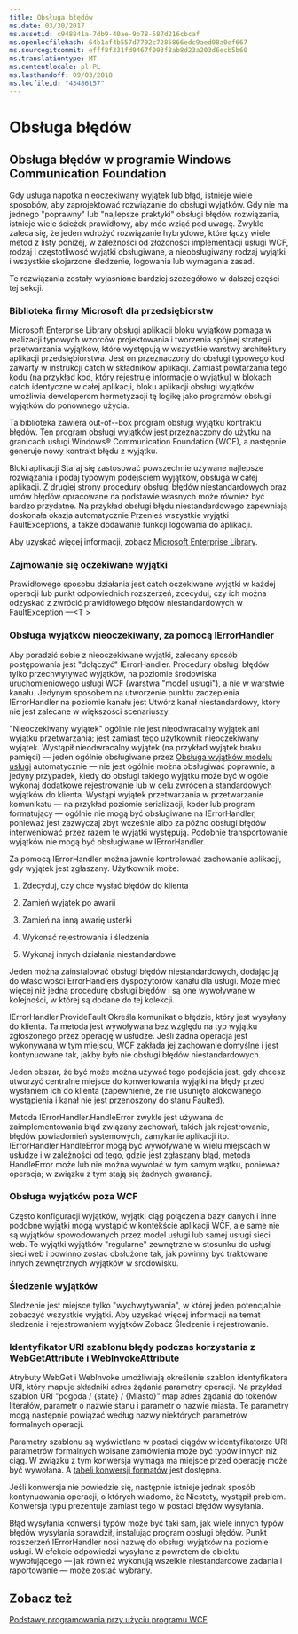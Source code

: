 ```yaml
---
title: Obsługa błędów
ms.date: 03/30/2017
ms.assetid: c948841a-7db9-40ae-9b78-587d216cbcaf
ms.openlocfilehash: 64b1af4b557d7792c7285866edc9aed08a0ef667
ms.sourcegitcommit: efff8f331fd9467f093f8ab8d23a203d6ecb5b60
ms.translationtype: MT
ms.contentlocale: pl-PL
ms.lasthandoff: 09/03/2018
ms.locfileid: "43486157"
---
```

# <a name="error-handling"></a>Obsługa błędów
## <a name="error-handling-in-windows-communication-foundation"></a>Obsługa błędów w programie Windows Communication Foundation  
 Gdy usługa napotka nieoczekiwany wyjątek lub błąd, istnieje wiele sposobów, aby zaprojektować rozwiązanie do obsługi wyjątków. Gdy nie ma jednego "poprawny" lub "najlepsze praktyki" obsługi błędów rozwiązania, istnieje wiele ścieżek prawidłowy, aby móc wziąć pod uwagę. Zwykle zaleca się, że jeden wdrożyć rozwiązanie hybrydowe, które łączy wiele metod z listy poniżej, w zależności od złożoności implementacji usługi WCF, rodzaj i częstotliwość wyjątki obsługiwane, a nieobsługiwany rodzaj wyjątki i wszystkie skojarzone śledzenie, logowania lub wymagania zasad.  
  
 Te rozwiązania zostały wyjaśnione bardziej szczegółowo w dalszej części tej sekcji.  
  
### <a name="the-microsoft-enterprise-library"></a>Biblioteka firmy Microsoft dla przedsiębiorstw  
 Microsoft Enterprise Library obsługi aplikacji bloku wyjątków pomaga w realizacji typowych wzorców projektowania i tworzenia spójnej strategii przetwarzania wyjątków, które występują w wszystkie warstwy architektury aplikacji przedsiębiorstwa. Jest on przeznaczony do obsługi typowego kod zawarty w instrukcji catch w składników aplikacji. Zamiast powtarzania tego kodu (na przykład kod, który rejestruje informacje o wyjątku) w blokach catch identyczne w całej aplikacji, bloku aplikacji obsługi wyjątków umożliwia deweloperom hermetyzacji tę logikę jako programów obsługi wyjątków do ponownego użycia.  
  
 Ta biblioteka zawiera out-of--box program obsługi wyjątku kontraktu błędów. Ten program obsługi wyjątków jest przeznaczony do użytku na granicach usługi Windows® Communication Foundation (WCF), a następnie generuje nowy kontrakt błędu z wyjątku.  
  
 Bloki aplikacji Staraj się zastosować powszechnie używane najlepsze rozwiązania i podaj typowym podejściem wyjątków, obsługa w całej aplikacji. Z drugiej strony procedury obsługi błędów niestandardowych oraz umów błędów opracowane na podstawie własnych może również być bardzo przydatne. Na przykład obsługi błędu niestandardowego zapewniają doskonała okazja automatycznie Przenieś wszystkie wyjątki FaultExceptions, a także dodawanie funkcji logowania do aplikacji.  
  
 Aby uzyskać więcej informacji, zobacz [Microsoft Enterprise Library](https://msdn.microsoft.com/library/ff632023.aspx).  
  
### <a name="dealing-with-expected-exceptions"></a>Zajmowanie się oczekiwane wyjątki  
 Prawidłowego sposobu działania jest catch oczekiwane wyjątki w każdej operacji lub punkt odpowiednich rozszerzeń, zdecyduj, czy ich można odzyskać z zwrócić prawidłowego błędów niestandardowych w FaultException —\<T >  
  
### <a name="dealing-with-unexpected-exceptions-using-an-ierrorhandler"></a>Obsługa wyjątków nieoczekiwany, za pomocą IErrorHandler  
 Aby poradzić sobie z nieoczekiwane wyjątki, zalecany sposób postępowania jest "dołączyć" IErrorHandler. Procedury obsługi błędów tylko przechwytywać wyjątków, na poziomie środowiska uruchomieniowego usługi WCF (warstwa "model usługi"), a nie w warstwie kanału. Jedynym sposobem na utworzenie punktu zaczepienia IErrorHandler na poziomie kanału jest Utwórz kanał niestandardowy, który nie jest zalecane w większości scenariuszy.  
  
 "Nieoczekiwany wyjątek" ogólnie nie jest nieodwracalny wyjątek ani wyjątku przetwarzania; jest zamiast tego użytkownik nieoczekiwany wyjątek. Wystąpił nieodwracalny wyjątek (na przykład wyjątek braku pamięci) — jeden ogólnie obsługiwane przez [Obsługa wyjątków modelu usługi](https://msdn.microsoft.com/library/system.servicemodel.dispatcher.exceptionhandler.aspx) automatycznie — nie jest ogólnie można obsługiwać poprawnie, a jedyny przypadek, kiedy do obsługi takiego wyjątku może być w ogóle wykonaj dodatkowe rejestrowanie lub w celu zwrócenia standardowych wyjątków do klienta. Wystąpi wyjątek przetwarzania w przetwarzanie komunikatu — na przykład poziomie serializacji, koder lub program formatujący — ogólnie nie mogą być obsługiwane na IErrorHandler, ponieważ jest zazwyczaj zbyt wcześnie albo za późno obsługi błędów interweniować przez razem te wyjątki występują. Podobnie transportowanie wyjątków nie mogą być obsługiwane w IErrorHandler.  
  
 Za pomocą IErrorHandler można jawnie kontrolować zachowanie aplikacji, gdy wyjątek jest zgłaszany. Użytkownik może:  
  
1.  Zdecyduj, czy chce wysłać błędów do klienta  
  
2.  Zamień wyjątek po awarii  
  
3.  Zamień na inną awarię usterki  
  
4.  Wykonać rejestrowania i śledzenia  
  
5.  Wykonaj innych działania niestandardowe  
  
 Jeden można zainstalować obsługi błędów niestandardowych, dodając ją do właściwości ErrorHandlers dyspozytorów kanału dla usługi.  Może mieć więcej niż jedną procedurę obsługi błędów i są one wywoływane w kolejności, w której są dodane do tej kolekcji.  
  
 IErrorHandler.ProvideFault Określa komunikat o błędzie, który jest wysyłany do klienta. Ta metoda jest wywoływana bez względu na typ wyjątku zgłoszonego przez operację w usłudze. Jeśli żadna operacja jest wykonywana w tym miejscu, WCF zakłada jej zachowanie domyślne i jest kontynuowane tak, jakby było nie obsługi błędów niestandardowych.  
  
 Jeden obszar, że być może można używać tego podejścia jest, gdy chcesz utworzyć centralne miejsce do konwertowania wyjątki na błędy przed wysłaniem ich do klienta (zapewnienie, że nie usunięto alokowanego wystąpienia i kanał nie jest przenoszony do stanu Faulted).  
  
 Metoda IErrorHandler.HandleError zwykle jest używana do zaimplementowania błąd związany zachowań, takich jak rejestrowanie, błędów powiadomień systemowych, zamykanie aplikacji itp. IErrorHandler.HandleError mogą być wywoływane w wielu miejscach w usłudze i w zależności od tego, gdzie jest zgłaszany błąd, metoda HandleError może lub nie można wywołać w tym samym wątku, ponieważ operacja; w związku z tym stają się żadnych gwarancji.  
  
### <a name="dealing-with-exceptions-outside-wcf"></a>Obsługa wyjątków poza WCF  
 Często konfiguracji wyjątków, wyjątki ciąg połączenia bazy danych i inne podobne wyjątki mogą wystąpić w kontekście aplikacji WCF, ale same nie są wyjątków spowodowanych przez model usługi lub samej usługi sieci web. Te wyjątki wyjątków "regularne" zewnętrzne w stosunku do usługi sieci web i powinno zostać obsłużone tak, jak powinny być traktowane innych zewnętrznych wyjątków w środowisku.  
  
### <a name="tracing-exceptions"></a>Śledzenie wyjątków  
 Śledzenie jest miejsce tylko "wychwytywania", w której jeden potencjalnie zobaczyć wszystkie wyjątki. Aby uzyskać więcej informacji na temat śledzenia i rejestrowaniem wyjątków Zobacz Śledzenie i rejestrowanie.  
  
### <a name="uri-template-errors-when-using-webgetattribute-and-webinvokeattribute"></a>Identyfikator URI szablonu błędy podczas korzystania z WebGetAttribute i WebInvokeAttribute  
 Atrybuty WebGet i WebInvoke umożliwiają określenie szablon identyfikatora URI, który mapuje składniki adres żądania parametry operacji. Na przykład szablon URI "pogoda / {state} / {Miasto}" map adres żądania do tokenów literałów, parametr o nazwie stanu i parametr o nazwie miasta. Te parametry mogą następnie powiązać według nazwy niektórych parametrów formalnych operacji.  
  
 Parametry szablonu są wyświetlane w postaci ciągów w identyfikatorze URI parametrów formalnych wpisane zamówienia może być typów innych niż ciąg. W związku z tym konwersja wymaga ma miejsce przed operację może być wywołana. A [tabeli konwersji formatów](wcf-web-http-programming-model-overview.md) jest dostępna.  
  
 Jeśli konwersja nie powiedzie się, następnie istnieje jednak sposób kontynuowania operacji, o których wiadomo, że Niestety, wystąpił problem. Konwersja typu prezentuje zamiast tego w postaci błędów wysyłania.  
  
 Błąd wysyłania konwersji typów może być taki sam, jak wiele innych typów błędów wysyłania sprawdził, instalując program obsługi błędów. Punkt rozszerzeń IErrorHandler nosi nazwę do obsługi wyjątków na poziomie usługi. W efekcie odpowiedzi wysyłane z powrotem do obiektu wywołującego — jak również wykonują wszelkie niestandardowe zadania i raportowanie — może zostać wybrany.  
  
## <a name="see-also"></a>Zobacz też  
 [Podstawy programowania przy użyciu programu WCF](../basic-wcf-programming.md)
